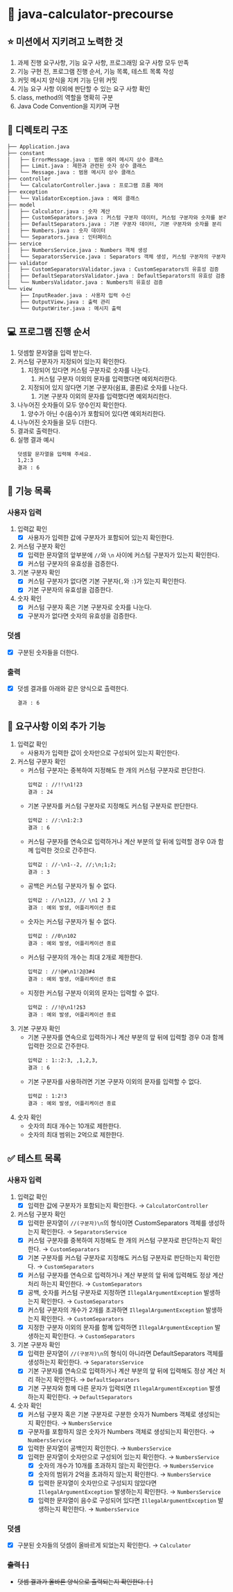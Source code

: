 # 🧮 java-calculator-precourse

## ⭐️ 미션에서 지키려고 노력한 것
1. 과제 진행 요구사항, 기능 요구 사항, 프로그래밍 요구 사항 모두 만족
2. 기능 구현 전, 프로그램 진행 순서, 기능 목록, 테스트 목록 작성
3. 커밋 메시지 양식을 지켜 기능 단위 커밋
4. 기능 요구 사항 이외에 판단할 수 있는 요구 사항 확인
5. class, method의 역할을 명확히 구분
6. Java Code Convention을 지키며 구현
    
## 🧬 디렉토리 구조
```bash
├── Application.java
├── constant
│   ├── ErrorMessage.java : 범용 에러 메시지 상수 클래스
│   ├── Limit.java : 제한과 관련된 숫자 상수 클래스
│   └── Message.java : 범용 메시지 상수 클래스
├── controller
│   └── CalculatorController.java : 프로그램 흐름 제어
├── exception
│   └── ValidatorException.java : 예외 클래스
├── model
│   ├── Calculator.java : 숫자 계산
│   ├── CustomSeparators.java : 커스텀 구분자 데이터, 커스텀 구분자와 숫자를 분리
│   ├── DefaultSeparators.java : 기본 구분자 데이터, 기본 구분자와 숫자를 분리
│   ├── Numbers.java : 숫자 데이터
│   └── Separators.java : 인터페이스
├── service
│   ├── NumbersService.java : Numbers 객체 생성
│   └── SeparatorsService.java : Separators 객체 생성, 커스텀 구분자의 구분자/계산 부분 분리
├── validator
│   ├── CustomSeparatorsValidator.java : CustomSeparators의 유효성 검증
│   ├── DefaultSeparatorsValidator.java : DefaultSeparators의 유효성 검증
│   └── NumbersValidator.java : Numbers의 유효성 검증
└── view
    ├── InputReader.java : 사용자 입력 수신
    ├── OutputView.java : 출력 관리
    └── OutputWriter.java : 메시지 출력
```

## 💻 프로그램 진행 순서
1. 덧셈할 문자열을 입력 받는다.
2. 커스텀 구분자가 지정되어 있는지 확인한다.
    1. 지정되어 있다면 커스텀 구분자로 숫자를 나눈다.
       1. 커스텀 구분자 이외의 문자를 입력했다면 예외처리한다.
    2. 지정되어 있지 않다면 기본 구분자(쉼표, 콜론)로 숫자를 나눈다.
       1. 기본 구분자 이외의 문자를 입력했다면 예외처리한다.
3. 나누어진 숫자들이 모두 양수인지 확인한다.
    1. 양수가 아닌 수(음수)가 포함되어 있다면 예외처리한다.
4. 나누어진 숫자들을 모두 더한다.
5. 결과로 출력한다.
6. 실행 결과 예시
    ```
    덧셈할 문자열을 입력해 주세요.
    1,2:3
    결과 : 6
    ```

## 🧮 기능 목록
### 사용자 입력
1. 입력값 확인
    - [x] 사용자가 입력한 값에 구분자가 포함되어 있는지 확인한다.
2. 커스텀 구분자 확인
    - [x] 입력한 문자열의 앞부분에 ``//``와 ``\n`` 사이에 커스텀 구분자가 있는지 확인한다.
    - [x] 커스텀 구분자의 유효성을 검증한다.
3. 기본 구분자 확인
    - [x] 커스텀 구분자가 없다면 기본 구분자(``,``와 ``:``)가 있는지 확인한다.
    - [x] 기본 구분자의 유효성을 검증한다.
4. 숫자 확인
    - [x] 커스텀 구분자 혹은 기본 구분자로 숫자를 나눈다.
    - [x]  구분자가 없다면 숫자의 유효성을 검증한다.
### 덧셈
- [x]  구분된 숫자들을 더한다.
### 출력
- [x]  덧셈 결과를 아래와 같은 양식으로 출력한다.
    ```
    결과 : 6
    ```

## 🤔 요구사항 이외 추가 기능
1. 입력값 확인
    * 사용자가 입력한 값이 숫자만으로 구성되어 있는지 확인한다.
2. 커스텀 구분자 확인
    * 커스텀 구분자는 중복하여 지정해도 한 개의 커스텀 구분자로 판단한다.
      ```
      입력값 : //!!\n1!23
      결과 : 24
      ```
    * 기본 구분자를 커스텀 구분자로 지정해도 커스텀 구분자로 판단한다.
      ```
      입력값 : //:\n1:2:3
      결과 : 6
      ```
    * 커스텀 구분자를 연속으로 입력하거나 계산 부분의 앞 뒤에 입력할 경우 0과 함께 입력한 것으로 간주한다.
      ```
      입력값 : //-\n1--2, //;\n;1;2;
      결과 : 3
      ```
    * 공백은 커스텀 구분자가 될 수 없다.
      ```
      입력값 : //\n123, // \n1 2 3
      결과 : 예외 발생, 어플리케이션 종료
      ```
    * 숫자는 커스텀 구분자가 될 수 없다.
      ```
      입력값 : //0\n102
      결과 : 예외 발생, 어플리케이션 종료
      ```
    * 커스텀 구분자의 개수는 최대 2개로 제한한다.
      ```
      입력값 : //!@#\n1!2@3#4
      결과 : 예외 발생, 어플리케이션 종료
      ```
    * 지정한 커스텀 구분자 이외의 문자는 입력할 수 없다.
      ```
      입력값 : //!@\n1!2$3
      결과 : 예외 발생, 어플리케이션 종료
      ```
3. 기본 구분자 확인
    * 기본 구분자를 연속으로 입력하거나 계산 부분의 앞 뒤에 입력할 경우 0과 함께 입력한 것으로 간주한다.
      ```
      입력값 : 1::2:3, ,1,2,3,
      결과 : 6
      ```
    * 기본 구분자를 사용하려면 기본 구분자 이외의 문자를 입력할 수 없다.
      ```
      입력값 : 1:2!3
      결과 : 예외 발생, 어플리케이션 종료
      ```
4. 숫자 확인
    * 숫자의 최대 개수는 10개로 제한한다.
    * 숫자의 최대 범위는 2억으로 제한한다.
     
## ✅ 테스트 목록
### 사용자 입력
1. 입력값 확인
   - [x] 입력한 값에 구분자가 포함되는지 확인한다. → ``CalculatorController``
2. 커스텀 구분자 확인
    - [x] 입력한 문자열이 ``//(구분자)\n``의 형식이면 CustomSeparators 객체를 생성하는지 확인한다. → ``SeparatorsService``
    - [x] 커스텀 구분자를 중복하여 지정해도 한 개의 커스텀 구분자로 판단하는지 확인한다. → ``CustomSeparators``
    - [x] 기본 구분자를 커스텀 구분자로 지정해도 커스텀 구분자로 판단하는지 확인한다. → ``CustomSeparators``
    - [x] 커스텀 구분자를 연속으로 입력하거나 계산 부분의 앞 뒤에 입력해도 정상 계산 처리 하는지 확인한다. → ``CustomSeparators``
    - [x] 공백, 숫자를 커스텀 구분자로 지정하면 ``IllegalArgumentException`` 발생하는지 확인한다. → ``CustomSeparators``
    - [x] 커스텀 구분자의 개수가 2개를 초과하면 ``IllegalArgumentException`` 발생하는지 확인한다. → ``CustomSeparators``
    - [x] 지정한 구분자 이외의 문자를 함꼐 입력하면 ``IllegalArgumentException`` 발생하는지 확인한다. → ``CustomSeparators``
3. 기본 구분자 확인
    - [x] 입력한 문자열이 ``//(구분자)\n``의 형식이 아니라면 DefaultSeparators 객체를 생성하는지 확인한다. → ``SeparatorsService``
    - [x] 기본 구분자를 연속으로 입력하거나 계산 부분의 앞 뒤에 입력해도 정상 계산 처리 하는지 확인한다. → ``DefaultSeparators``
    - [x] 기본 구분자와 함께 다른 문자가 입력되면 ``IllegalArgumentException`` 발생하는지 확인한다. → ``DefaultSeparators``
4. 숫자 확인
    - [x] 커스텀 구분자 혹은 기본 구분자로 구분한 숫자가 Numbers 객체로 생성되는지 확인한다. → ``NumbersService``
    - [x] 구분자를 포함하지 않은 숫자가 Numbers 객체로 생성되는지 확인한다. → ``NumbersService``
    - [x] 입력한 문자열이 공백인지 확인한다. → ``NumbersService``
    - [x] 입력한 문자열이 숫자만으로 구성되어 있는지 확인한다. → ``NumbersService``
       - [x] 숫자의 개수가 10개를 초과하지 않는지 확인한다. → ``NumbersService``
       - [x] 숫자의 범위가 2억을 초과하지 않는지 확인한다. → ``NumbersService``
       - [x] 입력한 문자열이 숫자만으로 구성되지 않았다면 ``IllegalArgumentException`` 발생하는지 확인한다. → ``NumbersService``
       - [x] 입력한 문자열이 음수로 구성되어 있다면 ``IllegalArgumentException`` 발생하는지 확인한다. → ``NumbersService``
### 덧셈
- [x]  구분된 숫자들의 덧셈이 올바르게 되었는지 확인한다. → ``Calculator``
### ~~출력 [ ]~~
* ~~덧셈 결과가 올바른 양식으로 출력되는지 확인한다. [ ]~~